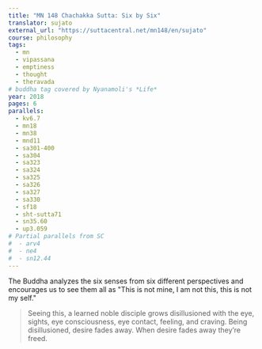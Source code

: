 ```yaml
---
title: "MN 148 Chachakka Sutta: Six by Six"
translator: sujato
external_url: "https://suttacentral.net/mn148/en/sujato"
course: philosophy
tags:
  - mn
  - vipassana
  - emptiness
  - thought
  - theravada
# buddha tag covered by Nyanamoli's *Life*
year: 2018
pages: 6
parallels:
  - kv6.7
  - mn18
  - mn38
  - mnd11
  - sa301-400
  - sa304
  - sa323
  - sa324
  - sa325
  - sa326
  - sa327
  - sa330
  - sf18
  - sht-sutta71
  - sn35.60
  - up3.059
# Partial parallels from SC
#  - arv4
#  - ne4
#  - sn12.44
---
```


The Buddha analyzes the six senses from six different perspectives and encourages us to see them all as "This is not mine, I am not this, this is not my self."

> Seeing this, a learned noble disciple grows disillusioned with the eye, sights, eye consciousness, eye contact, feeling, and craving. Being disillusioned, desire fades away. When desire fades away they’re freed.
